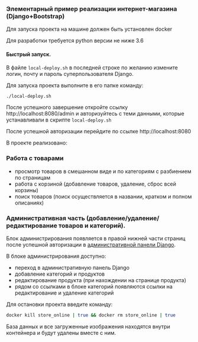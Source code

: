 ### Элементарный пример реализации интернет-магазина (Django+Bootstrap)

Для запуска проекта на машине должен быть установлен docker

Для разработки требуется python версии не ниже 3.6 

#### Быстрый запуск.

В файле ```local-deploy.sh``` в последней строке по желанию измените логин, почту и пароль суперпользователя Django.

Для запуска проекта выполните в его папке команду:
```bash
./local-deploy.sh
```

После успешного завершение откройте ссылку http://localhost:8080/admin и авторизуйтесь с теми данными, которые устанавливали в скрипте ```local-deploy.sh```

После успешной авторизации перейдите по ссылке http://localhost:8080

В проекте реализовано:

### Работа с товарами
- просмотр товаров в смешанном виде и по категориям с разбиением по страницам
- работа с корзиной (добавление товаров, удаление, сброс всей корзины)
- поиск товаров (поиск осуществляется в названии, кратком и полном описаниях)

### Административная часть (добавление/удаление/редактирование товаров и категорий). 
Блок администрирования появляется в правой нижней части страниц после успешной авторизации в [административной панели Django](http://localhost:8080/admin). 

В блоке администрирования доступно:
- переход в административную панель Django
- добавление категорий и продуктов
- редактирование продукта (при нахождении на странице продукта)
- рядом со ссылками в блоке категорий появляются ссылки на редактирование и удаление категорий

Для остановки проекта введите команду:
```bash
docker kill store_online | true && docker rm store_online | true
``` 
База данных и все загруженные изображения находятся внутри контейнера и будут удалены вместе с ним.
